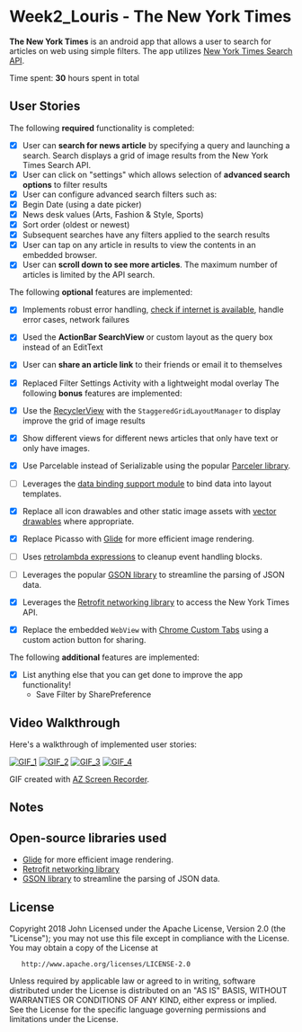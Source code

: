 # Week2_Louris -  The New York Times

**The New York Times** is an android app that allows a user to search for articles on web using simple filters. The app utilizes [New York Times Search API](http://developer.nytimes.com/docs/read/article_search_api_v2).

Time spent: **30** hours spent in total

## User Stories

The following **required** functionality is completed:

* [x] User can **search for news article** by specifying a query and launching a search. Search displays a grid of image results from the New York Times Search API.
* [x] User can click on "settings" which allows selection of **advanced search options** to filter results
* [x] User can configure advanced search filters such as:
 * [x] Begin Date (using a date picker)
 * [x] News desk values (Arts, Fashion & Style, Sports)
 * [x] Sort order (oldest or newest)
* [x] Subsequent searches have any filters applied to the search results
* [x] User can tap on any article in results to view the contents in an embedded browser.
* [x] User can **scroll down to see more articles**. The maximum number of articles is limited by the API search.

The following **optional** features are implemented:

* [x] Implements robust error handling, [check if internet is available](http://guides.codepath.com/android/Sending-and-Managing-Network-Requests#checking-for-network-connectivity), handle error cases, network failures
* [x] Used the **ActionBar SearchView** or custom layout as the query box instead of an EditText
* [x] User can **share an article link** to their friends or email it to themselves
* [x] Replaced Filter Settings Activity with a lightweight modal overlay
The following **bonus** features are implemented:

* [x] Use the [RecyclerView](http://guides.codepath.com/android/Using-the-RecyclerView) with the `StaggeredGridLayoutManager` to display improve the grid of image results
* [x] Show different views for different news articles that only have text or only have images.
* [x] Use Parcelable instead of Serializable using the popular [Parceler library](http://guides.codepath.com/android/Using-Parceler).
* [ ] Leverages the [data binding support module](http://guides.codepath.com/android/Applying-Data-Binding-for-Views) to bind data into layout templates.
* [x] Replace all icon drawables and other static image assets with [vector drawables](http://guides.codepath.com/android/Drawables#vector-drawables) where appropriate.
* [x] Replace Picasso with [Glide](http://inthecheesefactory.com/blog/get-to-know-glide-recommended-by-google/en) for more efficient image rendering.
* [ ] Uses [retrolambda expressions](http://guides.codepath.com/android/Lambda-Expressions) to cleanup event handling blocks.
* [ ] Leverages the popular [GSON library](http://guides.codepath.com/android/Using-Android-Async-Http-Client#decoding-with-gson-library) to streamline the parsing of JSON data.
* [x] Leverages the [Retrofit networking library](http://guides.codepath.com/android/Consuming-APIs-with-Retrofit) to access the New York Times API.
* [x] Replace the embedded `WebView` with [Chrome Custom Tabs](http://guides.codepath.com/android/Chrome-Custom-Tabs) using a custom action button for sharing.

The following **additional** features are implemented:
 * [x] List anything else that you can get done to improve the app functionality!
   - Save Filter by SharePreference
## Video Walkthrough

Here's a walkthrough of implemented user stories:

<a href="https://imgur.com/IafEBzA"><img src="https://i.imgur.com/IafEBzA.gif" title="GIF_1" /></a>
<a href="https://imgur.com/iJOK3fZ"><img src="https://i.imgur.com/iJOK3fZ.gif" title="GIF_2" /></a>
<a href="https://imgur.com/ci5an5z"><img src="https://i.imgur.com/ci5an5z.gif" title="GIF_3" /></a>
<a href="https://imgur.com/z5qNwIS"><img src="https://i.imgur.com/z5qNwIS.gif" title="GIF_4" /></a>

GIF created with [AZ Screen Recorder](https://play.google.com/store/apps/details?id=com.hecorat.screenrecorder.free&hl=en).

## Notes


## Open-source libraries used

- [Glide](http://inthecheesefactory.com/blog/get-to-know-glide-recommended-by-google/en) for more efficient image rendering.
- [Retrofit networking library](http://guides.codepath.com/android/Consuming-APIs-with-Retrofit)
- [GSON library](http://guides.codepath.com/android/Using-Android-Async-Http-Client#decoding-with-gson-library) to streamline the parsing of JSON data.


## License

   Copyright 2018 John
Licensed under the Apache License, Version 2.0 (the "License");
   you may not use this file except in compliance with the License.
   You may obtain a copy of the License at

       http://www.apache.org/licenses/LICENSE-2.0

   Unless required by applicable law or agreed to in writing, software
   distributed under the License is distributed on an "AS IS" BASIS,
   WITHOUT WARRANTIES OR CONDITIONS OF ANY KIND, either express or implied.
   See the License for the specific language governing permissions and
   limitations under the License.
